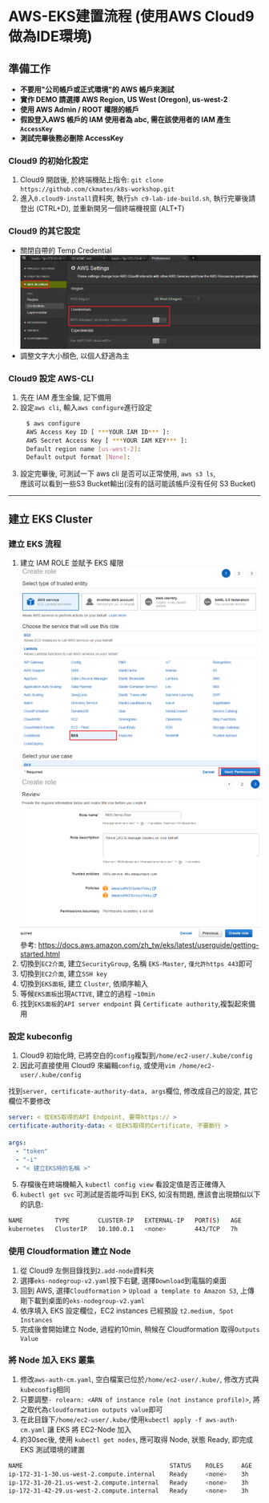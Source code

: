 # AWS-EKS建置流程 (使用AWS Cloud9做為IDE環境)

## 準備工作  
- **不要用"公司帳戶或正式環境"的 AWS 帳戶來測試**
- **實作 DEMO 請選擇 AWS Region, US West (Oregon), us-west-2**
- **使用 AWS Admin / ROOT 權限的帳戶**
- **假設登入AWS 帳戶的 IAM 使用者為 abc, 需在該使用者的 IAM 產生 `AccessKey`**
- **測試完畢後務必刪除 AccessKey**

### Cloud9 的初始化設定
1.  Cloud9 開啟後, 於終端機貼上指令: `git clone https://github.com/ckmates/k8s-workshop.git`
2.  進入`0.cloud9-install`資料夾, 執行`sh c9-lab-ide-build.sh`, 執行完畢後請登出 (CTRL+D), 並重新開另一個終端機視窗 (ALT+T)

### Cloud9 的其它設定
-  關閉自帶的 Temp Credential  
![](img/snap_1.png)  
-  調整文字大小顏色, 以個人舒適為主

### Cloud9 設定 AWS-CLI
1.  先在 IAM 產生金鑰, 記下備用
2.  設定`aws cli`, 輸入`aws configure`進行設定

```bash
     $ aws configure
     AWS Access Key ID [ ***YOUR IAM ID*** ]: 
     AWS Secret Access Key [ ***YOUR IAM KEY*** ]: 
     Default region name [us-west-2]:
     Default output format [None]:
```
3.  設定完畢後, 可測試一下 aws cli 是否可以正常使用, `aws s3 ls`,   
    應該可以看到一些S3 Bucket輸出(沒有的話可能該帳戶沒有任何 S3 Bucket)

--------------------------------------------------------------------------------
## 建立 EKS Cluster

### 建立 EKS 流程
1.  建立 IAM ROLE 並賦予 EKS 權限  
![](/img/snap_2.png)  
![](/img/snap_3.png)  
參考: <https://docs.aws.amazon.com/zh_tw/eks/latest/userguide/getting-started.html>  
2.  切換到`EC2介面`, 建立`SecurityGroup`, 名稱 `EKS-Master`, `僅允許https 443`即可  
3.  切換到`EC2介面`, 建立`SSH key`  
4.  切換到`EKS面板`, 建立 `Cluster`, 依順序輸入  
5.  等候`EKS面板`出現`ACTIVE`, 建立的過程 `~10min`  
6.  找到`EKS面板`的`API server endpoint` 與 `Certificate authority`,複製起來備用  

### 設定 kubeconfig
1.  Cloud9 初始化時, 已將空白的`config`複製到`/home/ec2-user/.kube/config`
2.  因此可直接使用 Cloud9 來編輯`config`, 或使用`vim /home/ec2-user/.kube/config`

找到`server, certificate-authority-data, args`欄位, 修改成自己的設定, 其它欄位不要修改

```yaml
server: < 從EKS取得的API Endpoint, 要帶https:// >
certificate-authority-data: < 從EKS取得的Certificate, 不要斷行 >

args:
  - "token"
  - "-i"
  - "< 建立EKS時的名稱 >"
```  
5.  存檔後在終端機輸入 `kubectl config view` 看設定值是否正確傳入  
6.  `kubectl get svc` 可測試是否能呼叫到 EKS, 如沒有問題, 應該會出現類似以下的訊息:

```bash
NAME         TYPE        CLUSTER-IP   EXTERNAL-IP   PORT(S)   AGE
kubernetes   ClusterIP   10.100.0.1   <none>        443/TCP   7h
```

### 使用 Cloudformation 建立 Node

1.  從 Cloud9 左側目錄找到`2.add-node`資料夾
2.  選擇`eks-nodegroup-v2.yaml`按下右鍵, 選擇`Download`到電腦的桌面
3.  回到 AWS, 選擇`Cloudformation` > `Upload a template to Amazon S3`, 上傳剛下載到桌面的`eks-nodegroup-v2.yaml`
4.  依序填入 EKS 設定欄位，EC2 instances 已經預設 `t2.medium, Spot Instances`
5.  完成後會開始建立 Node, 過程約10min, 稍候在 Cloudformation 取得`Outputs Value`

### 將 Node 加入 EKS 叢集
1.  修改`aws-auth-cm.yaml`, 空白檔案已位於`/home/ec2-user/.kube/`, 修改方式與`kubeconfig`相同
2.  只要調整`- rolearn: <ARN of instance role (not instance profile)>`, 將之取代為`cloudformation outputs value`即可
3.  在此目錄下`/home/ec2-user/.kube/`使用`kubectl apply -f aws-auth-cm.yaml` 讓 EKS 將 EC2-Node 加入
4.  約30sec後, 使用 `kubectl get nodes`, 應可取得 Node, 狀態 Ready, 即完成 EKS 測試環境的建置

```bash
NAME                                         STATUS    ROLES     AGE       VERSION
ip-172-31-1-30.us-west-2.compute.internal    Ready     <none>    3h        v1.10.3
ip-172-31-20-21.us-west-2.compute.internal   Ready     <none>    3h        v1.10.3
ip-172-31-42-29.us-west-2.compute.internal   Ready     <none>    3h        v1.10.3
```

